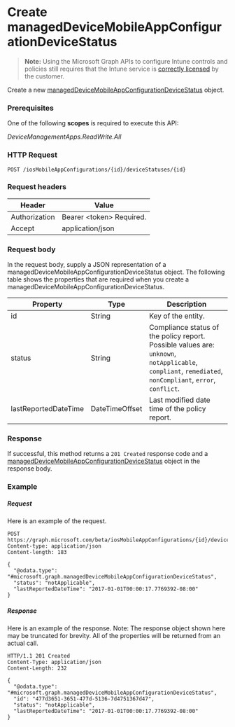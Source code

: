 ﻿# Create managedDeviceMobileAppConfigurationDeviceStatus> **Note:** Using the Microsoft Graph APIs to configure Intune controls and policies still requires that the Intune service is [correctly licensed](https://www.microsoft.com/en-us/cloud-platform/microsoft-intune-pricing) by the customer.
Create a new [managedDeviceMobileAppConfigurationDeviceStatus](../resources/intune_apps_manageddevicemobileappconfigurationdevicestatus.md) object.
### Prerequisites
One of the following **scopes** is required to execute this API:

*DeviceManagementApps.ReadWrite.All*
### HTTP Request
<!-- {
  "blockType": "ignored"
}
-->
```http
POST /iosMobileAppConfigurations/{id}/deviceStatuses/{id}
```

### Request headers
|Header|Value|
|---|---|
|Authorization|Bearer &lt;token&gt; Required.|
|Accept|application/json|

### Request body
In the request body, supply a JSON representation of a managedDeviceMobileAppConfigurationDeviceStatus object.
The following table shows the properties that are required when you create a managedDeviceMobileAppConfigurationDeviceStatus.

|Property|Type|Description|
|---|---|---|
|id|String|Key of the entity.|
|status|String|Compliance status of the policy report. Possible values are: `unknown`, `notApplicable`, `compliant`, `remediated`, `nonCompliant`, `error`, `conflict`.|
|lastReportedDateTime|DateTimeOffset|Last modified date time of the policy report.|



### Response
If successful, this method returns a `201 Created` response code and a [managedDeviceMobileAppConfigurationDeviceStatus](../resources/intune_apps_manageddevicemobileappconfigurationdevicestatus.md) object in the response body.

### Example
##### Request
Here is an example of the request.
```http
POST https://graph.microsoft.com/beta/iosMobileAppConfigurations/{id}/deviceStatuses/{id}
Content-type: application/json
Content-length: 183

{
  "@odata.type": "#microsoft.graph.managedDeviceMobileAppConfigurationDeviceStatus",
  "status": "notApplicable",
  "lastReportedDateTime": "2017-01-01T00:00:17.7769392-08:00"
}
```

##### Response
Here is an example of the response. Note: The response object shown here may be truncated for brevity. All of the properties will be returned from an actual call.
```http
HTTP/1.1 201 Created
Content-Type: application/json
Content-Length: 232

{
  "@odata.type": "#microsoft.graph.managedDeviceMobileAppConfigurationDeviceStatus",
  "id": "477d3651-3651-477d-5136-7d4751367d47",
  "status": "notApplicable",
  "lastReportedDateTime": "2017-01-01T00:00:17.7769392-08:00"
}
```



